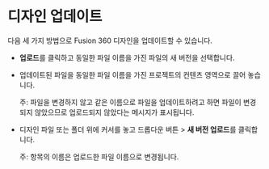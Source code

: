 디자인 업데이트
========

다음 세 가지 방법으로 Fusion 360 디자인을 업데이트할 수 있습니다.

*   **업로드**를 클릭하고 동일한 파일 이름을 가진 파일의 새 버전을 선택합니다.
    
*   업데이트된 파일을 동일한 파일 이름을 가진 프로젝트의 컨텐츠 영역으로 끌어 놓습니다.
    
    주: 파일을 변경하지 않고 같은 이름으로 파일을 업데이트하려고 하면 파일이 변경되지 않았으므로 업로드되지 않았다는 메시지가 표시됩니다.
    
*   디자인 파일 또는 폴더 위에 커서를 놓고 드롭다운 버튼 > **새 버전 업로드**를 클릭합니다.
    
    주: 항목의 이름은 업로드한 파일 이름으로 변경됩니다.
    